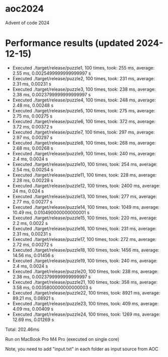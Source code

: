 # aoc2024
Advent of code 2024

# Performance results (updated 2024-12-15)


- Executed ./target/release/puzzle1, 100 times, took: 255 ms, average: 2.55 ms, 0.0025499999999999997 s
- Executed ./target/release/puzzle2, 100 times, took: 231 ms, average: 2.31 ms, 0.00231 s
- Executed ./target/release/puzzle3, 100 times, took: 238 ms, average: 2.38 ms, 0.0023799999999999997 s
- Executed ./target/release/puzzle4, 100 times, took: 248 ms, average: 2.48 ms, 0.00248 s
- Executed ./target/release/puzzle5, 100 times, took: 275 ms, average: 2.75 ms, 0.00275 s
- Executed ./target/release/puzzle6, 100 times, took: 372 ms, average: 3.72 ms, 0.00372 s
- Executed ./target/release/puzzle7, 100 times, took: 297 ms, average: 2.97 ms, 0.00297 s
- Executed ./target/release/puzzle8, 100 times, took: 268 ms, average: 2.68 ms, 0.00268 s
- Executed ./target/release/puzzle9, 100 times, took: 240 ms, average: 2.4 ms, 0.0024 s
- Executed ./target/release/puzzle10, 100 times, took: 254 ms, average: 2.54 ms, 0.00254 s
- Executed ./target/release/puzzle11, 100 times, took: 228 ms, average: 2.28 ms, 0.00228 s
- Executed ./target/release/puzzle12, 100 times, took: 2400 ms, average: 24 ms, 0.024 s
- Executed ./target/release/puzzle13, 100 times, took: 277 ms, average: 2.77 ms, 0.00277 s
- Executed ./target/release/puzzle14, 100 times, took: 1049 ms, average: 10.49 ms, 0.010490000000000001 s
- Executed ./target/release/puzzle15, 100 times, took: 220 ms, average: 2.2 ms, 0.0022 s
- Executed ./target/release/puzzle16, 100 times, took: 231 ms, average: 2.31 ms, 0.00231 s
- Executed ./target/release/puzzle17, 100 times, took: 272 ms, average: 2.72 ms, 0.00272 s
- Executed ./target/release/puzzle18, 100 times, took: 1456 ms, average: 14.56 ms, 0.01456 s
- Executed ./target/release/puzzle19, 100 times, took: 240 ms, average: 2.4 ms, 0.0024 s
- Executed ./target/release/puzzle20, 100 times, took: 238 ms, average: 2.38 ms, 0.0023799999999999997 s
- Executed ./target/release/puzzle21, 100 times, took: 358 ms, average: 3.58 ms, 0.0035800000000000003 s
- Executed ./target/release/puzzle22, 100 times, took: 8921 ms, average: 89.21 ms, 0.08921 s
- Executed ./target/release/puzzle23, 100 times, took: 409 ms, average: 4.09 ms, 0.00409 s
- Executed ./target/release/puzzle24, 100 times, took: 1269 ms, average: 12.69 ms, 0.01269 s
 
Total: 202.46ms



Run on MacBook Pro M4 Pro (executed on single core)

Note, you need to add "input.txt" in each folder as input source from AOC
